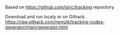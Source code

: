 Based on https://github.com/joric/tracking repository.

Download and run localy or on Githack.
https://raw.githack.com/nemzik/tracking-codes-generator/main/generator.html

